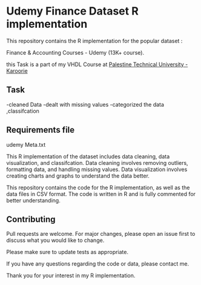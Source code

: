 # Udemy Finance Dataset R implementation

This repository contains the R implementation for the popular dataset :

Finance & Accounting Courses - Udemy (13K+ course).

this Task is a part of my VHDL Course at <a href="https://ptuk.edu.ps/en/">Palestine Technical University - Karoorie</a>


## Task 
-cleaned Data 
-dealt with missing values
-categorized the data ,classifcation

## Requirements file
udemy Meta.txt


This R implementation of the dataset includes data cleaning, data visualization, and classifcation. Data cleaning involves removing outliers, formatting data, and handling missing values. Data visualization involves creating charts and graphs to understand the data better.

This repository contains the code for the R implementation, as well as the data files in CSV format. The code is written in R and is fully commented for better understanding.


## Contributing

Pull requests are welcome. For major changes, please open an issue first to discuss what you would like to change.

Please make sure to update tests as appropriate.

If you have any questions regarding the code or data, please contact me.

Thank you for your interest in my R implementation.
